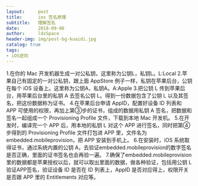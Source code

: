 ```yaml
---
layout:     post
title:      ios 签名原理
subtitle:   理解签名
date:       2018-09-06
author:     ldzSpace
header-img: img/post-bg-kuaidi.jpg
catalog: true
tags:
- iOS逆向
---
```


1.在你的 Mac 开发机器生成一对公私钥，这里称为公钥L，私钥L。L:Local
2.苹果自己有固定的一对公私钥，跟上面 AppStore 例子一样，私钥在苹果后台，公钥在每个 iOS 设备上。这里称为公钥A，私钥A。A:Apple
3.把公钥 L 传到苹果后台，用苹果后台里的私钥 A 去签名公钥 L。得到一份数据包含了公钥 L 以及其签名，把这份数据称为证书。
4.在苹果后台申请 AppID，配置好设备 ID 列表和 APP 可使用的权限，再加上第③步的证书，组成的数据用私钥 A 签名，把数据和签名一起组成一个 Provisioning Profile 文件，下载到本地 Mac 开发机。
5.在开发时，编译完一个 APP 后，用本地的私钥 L 对这个 APP 进行签名，同时把第④步得到的 Provisioning Profile 文件打包进 APP 里，文件名为embedded.mobileprovision，把 APP 安装到手机上。
6.在安装时，iOS 系统取得证书，通过系统内置的公钥 A，去验证embedded.mobileprovision的数字签名是否正确，里面的证书签名也会再验一遍。
7.确保了embedded.mobileprovision里的数据都是苹果授权以后，就可以取出里面的数据，做各种验证，包括用公钥 L 验证APP签名，验证设备 ID 是否在 ID 列表上，AppID 是否对应得上，权限开关是否跟 APP 里的 Entitlements 对应等。

